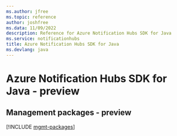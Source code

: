 ```yaml
---
ms.author: jfree
ms.topic: reference
author: joshfree
ms.data: 11/09/2022
description: Reference for Azure Notification Hubs SDK for Java
ms.service: notificationhubs
title: Azure Notification Hubs SDK for Java
ms.devlang: java
---
```

# Azure Notification Hubs SDK for Java - preview

## Management packages - preview
[!INCLUDE [mgmt-packages](notification-hubs-mgmt-index.md)]